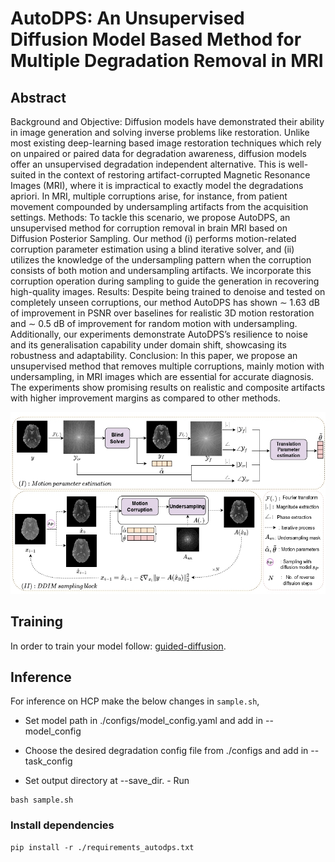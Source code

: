 # AutoDPS: An Unsupervised Diffusion Model Based Method for Multiple Degradation Removal in MRI


## Abstract
Background and Objective: Diffusion models have demonstrated their ability in image generation and solving inverse problems like restoration. Unlike most existing deep-learning based image restoration techniques which rely on unpaired or paired data for degradation awareness, diffusion models offer an unsupervised degradation independent alternative. This is well-suited in the
context of restoring artifact-corrupted Magnetic Resonance Images (MRI), where it is impractical to exactly model the degradations apriori. In MRI, multiple corruptions arise, for instance, from patient movement compounded by undersampling artifacts from the acquisition settings.
Methods: To tackle this scenario, we propose AutoDPS, an unsupervised method for corruption removal in brain MRI based on Diffusion Posterior Sampling. Our method (i) performs motion-related corruption parameter estimation using a blind iterative solver, and (ii) utilizes the knowledge of the undersampling pattern when the corruption consists of both motion and undersampling artifacts. We incorporate this corruption operation during sampling to guide the generation in recovering high-quality images.
Results: Despite being trained to denoise and tested on completely unseen corruptions, our method AutoDPS has shown ∼ 1.63 dB of improvement in PSNR over baselines for realistic 3D motion restoration and ∼ 0.5 dB of improvement for random motion with undersampling. Additionally, our experiments demonstrate AutoDPS’s resilience to noise and its generalisation capability under domain shift, showcasing its robustness and adaptability.
Conclusion: In this paper, we propose an unsupervised method that removes multiple corruptions, mainly motion with undersampling, in MRI images which are essential for accurate diagnosis. The experiments show promising results on realistic and composite artifacts with higher improvement margins as compared to other methods.

![cover-img](./figures/concept_diag.jpg)


## Training
In order to train your model follow: [guided-diffusion](https://github.com/openai/guided-diffusion).

## Inference
For inference on HCP make the below changes in ```sample.sh```,

- Set model path in ./configs/model_config.yaml and add in  --model_config

- Choose the desired degradation config file from ./configs and add in --task_config

- Set output directory at --save_dir.
        -
Run 
```
bash sample.sh
```

### Install dependencies

```
pip install -r ./requirements_autodps.txt
```

